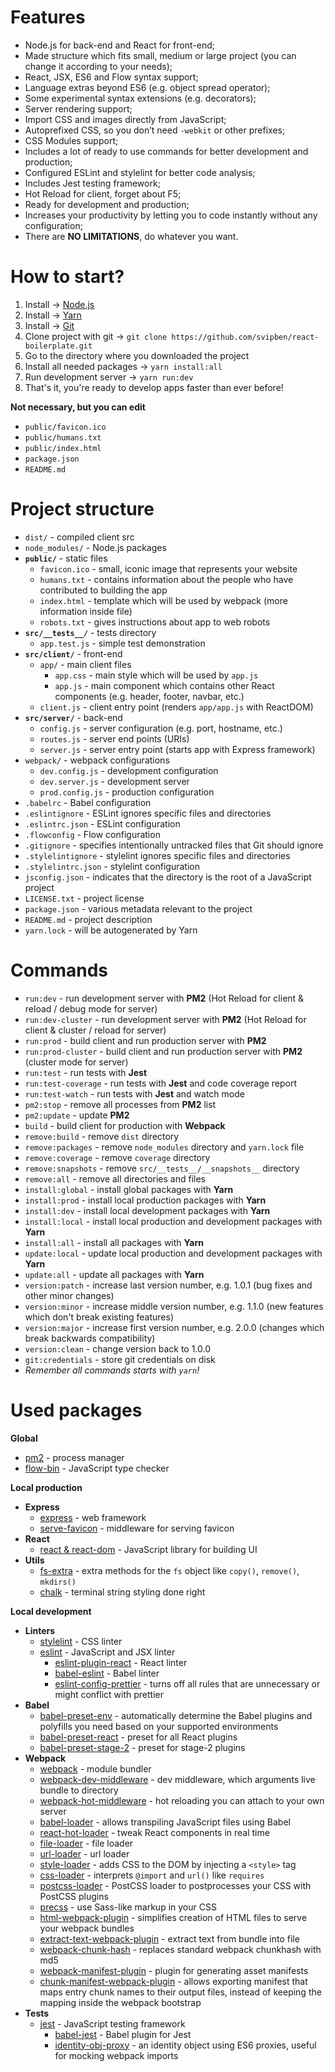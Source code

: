 # Features

- Node.js for back-end and React for front-end;
- Made structure which fits small, medium or large project (you can change it according to your needs);
- React, JSX, ES6 and Flow syntax support;
- Language extras beyond ES6 (e.g. object spread operator);
- Some experimental syntax extensions (e.g. decorators);
- Server rendering support;
- Import CSS and images directly from JavaScript;
- Autoprefixed CSS, so you don’t need `-webkit` or other prefixes;
- CSS Modules support;
- Includes a lot of ready to use commands for better development and production;
- Configured ESLint and stylelint for better code analysis;
- Includes Jest testing framework;
- Hot Reload for client, forget about F5;
- Ready for development and production;
- Increases your productivity by letting you to code instantly without any configuration;
- There are **NO LIMITATIONS**, do whatever you want.

# How to start?

1. Install -> [Node.js](https://nodejs.org/en/download)
2. Install -> [Yarn](https://yarnpkg.com/en/docs/install)
3. Install -> [Git](https://git-scm.com/downloads)
4. Clone project with git -> `git clone https://github.com/svipben/react-boilerplate.git`
5. Go to the directory where you downloaded the project
6. Install all needed packages -> `yarn install:all`
7. Run development server -> `yarn run:dev`
8. That's it, you're ready to develop apps faster than ever before!

**Not necessary, but you can edit**
- `public/favicon.ico`
- `public/humans.txt`
- `public/index.html`
- `package.json`
- `README.md`

# Project structure

- `dist/` - compiled client src
- `node_modules/` - Node.js packages
- **`public/`** - static files
    - `favicon.ico` - small, iconic image that represents your website
    - `humans.txt` - contains information about the people who have contributed to building the app
    - `index.html` - template which will be used by webpack (more information inside file)
    - `robots.txt` - gives instructions about app to web robots
- **`src/__tests__/`** - tests directory
    - `app.test.js` - simple test demonstration
- **`src/client/`** - front-end
    - `app/` - main client files
        - `app.css` - main style which will be used by `app.js`
        - `app.js` - main component which contains other React components (e.g. header, footer, navbar, etc.)
    - `client.js` - client entry point (renders `app/app.js` with ReactDOM)
- **`src/server/`** - back-end
    - `config.js` - server configuration (e.g. port, hostname, etc.)
    - `routes.js` - server end points (URIs)
    - `server.js` - server entry point (starts app with Express framework)
- `webpack/` - webpack configurations
    - `dev.config.js` - development configuration
    - `dev.server.js` - development server
    - `prod.config.js` - production configuration
- `.babelrc` - Babel configuration
- `.eslintignore` - ESLint ignores specific files and directories
- `.eslintrc.json` - ESLint configuration
- `.flowconfig` - Flow configuration
- `.gitignore` - specifies intentionally untracked files that Git should ignore
- `.stylelintignore` - stylelint ignores specific files and directories
- `.stylelintrc.json` - stylelint configuration
- `jsconfig.json` - indicates that the directory is the root of a JavaScript project
- `LICENSE.txt` - project license
- `package.json` - various metadata relevant to the project
- `README.md` - project description
- `yarn.lock` - will be autogenerated by Yarn

# Commands

- `run:dev` - run development server with **PM2** (Hot Reload for client & reload / debug mode for server)
- `run:dev-cluster` - run development server with **PM2** (Hot Reload for client & cluster / reload for server)
- `run:prod` - build client and run production server with **PM2**
- `run:prod-cluster` - build client and run production server with **PM2** (cluster mode for server)
- `run:test` - run tests with **Jest**
- `run:test-coverage` - run tests with **Jest** and code coverage report
- `run:test-watch` - run tests with **Jest** and watch mode
- `pm2:stop` - remove all processes from **PM2** list
- `pm2:update` - update **PM2**
- `build` - build client for production with **Webpack**
- `remove:build` - remove `dist` directory
- `remove:packages` - remove `node_modules` directory and `yarn.lock` file
- `remove:coverage` - remove `coverage` directory
- `remove:snapshots` - remove `src/__tests__/__snapshots__` directory
- `remove:all` - remove all directories and files
- `install:global` - install global packages with **Yarn**
- `install:prod` - install local production packages with **Yarn**
- `install:dev` - install local development packages with **Yarn**
- `install:local` - install local production and development packages with **Yarn**
- `install:all` - install all packages with **Yarn**
- `update:local` - update local production and development packages with **Yarn**
- `update:all` - update all packages with **Yarn**
- `version:patch` - increase last version number, e.g. 1.0.1 (bug fixes and other minor changes)
- `version:minor` - increase middle version number, e.g. 1.1.0 (new features which don't break existing features)
- `version:major` - increase first version number, e.g. 2.0.0 (changes which break backwards compatibility)
- `version:clean` - change version back to 1.0.0
- `git:credentials` - store git credentials on disk
- *Remember all commands starts with `yarn`!*

# Used packages

**Global**
- [pm2](http://pm2.keymetrics.io) - process manager
- [flow-bin](https://flowtype.org) - JavaScript type checker

**Local production**
- **Express**
    - [express](http://expressjs.com) - web framework
    - [serve-favicon](https://github.com/expressjs/serve-favicon) - middleware for serving favicon
- **React**
    - [react & react-dom](https://facebook.github.io/react) - JavaScript library for building UI
- **Utils**
    - [fs-extra](https://github.com/jprichardson/node-fs-extra) - extra methods for the `fs` object like `copy()`, `remove()`, `mkdirs()`
    - [chalk](https://github.com/chalk/chalk) - terminal string styling done right

**Local development**
- **Linters**
    - [stylelint](https://stylelint.io) - CSS linter
    - [eslint](http://eslint.org) - JavaScript and JSX linter
        - [eslint-plugin-react](https://github.com/yannickcr/eslint-plugin-react) - React linter
        - [babel-eslint](https://github.com/babel/babel-eslint) - Babel linter
        - [eslint-config-prettier](https://github.com/prettier/eslint-config-prettier) - turns off all rules that are unnecessary or might conflict with prettier
- **Babel**
    - [babel-preset-env](https://github.com/babel/babel-preset-env) - automatically determine the Babel plugins and polyfills you need based on your supported environments
    - [babel-preset-react](https://github.com/babel/babel/tree/master/packages/babel-preset-react) - preset for all React plugins
    - [babel-preset-stage-2](https://github.com/babel/babel/tree/master/packages/babel-preset-stage-2) - preset for stage-2 plugins
- **Webpack**
    - [webpack](https://webpack.js.org) - module bundler
    - [webpack-dev-middleware](https://github.com/webpack/webpack-dev-middleware) - dev middleware, which arguments live bundle to directory
    - [webpack-hot-middleware](https://github.com/glenjamin/webpack-hot-middleware) - hot reloading you can attach to your own server
    - [babel-loader](https://github.com/babel/babel-loader) - allows transpiling JavaScript files using Babel
    - [react-hot-loader](https://github.com/gaearon/react-hot-loader) - tweak React components in real time
    - [file-loader](https://github.com/webpack-contrib/file-loader) - file loader
    - [url-loader](https://github.com/webpack-contrib/url-loader) - url loader
    - [style-loader](https://github.com/webpack-contrib/style-loader) - adds CSS to the DOM by injecting a `<style>` tag
    - [css-loader](https://github.com/webpack-contrib/css-loader) - interprets `@import` and `url()` like `requires`
    - [postcss-loader](https://github.com/postcss/postcss-loader) - PostCSS loader to postprocesses your CSS with PostCSS plugins
    - [precss](https://github.com/jonathantneal/precss) - use Sass-like markup in your CSS
    - [html-webpack-plugin](https://github.com/jantimon/html-webpack-plugin) - simplifies creation of HTML files to serve your webpack bundles
    - [extract-text-webpack-plugin](https://github.com/webpack-contrib/extract-text-webpack-plugin) - extract text from bundle into file
    - [webpack-chunk-hash](https://github.com/alexindigo/webpack-chunk-hash) - replaces standard webpack chunkhash with md5
    - [webpack-manifest-plugin](https://github.com/danethurber/webpack-manifest-plugin) - plugin for generating asset manifests
    - [chunk-manifest-webpack-plugin](https://github.com/soundcloud/chunk-manifest-webpack-plugin) - allows exporting manifest that maps entry chunk names to their output files, instead of keeping the mapping inside the webpack bootstrap
- **Tests**
    - [jest](https://facebook.github.io/jest) - JavaScript testing framework
        - [babel-jest](https://github.com/facebook/jest/tree/master/packages/babel-jest) - Babel plugin for Jest
        - [identity-obj-proxy](https://github.com/keyanzhang/identity-obj-proxy) - an identity object using ES6 proxies, useful for mocking webpack imports